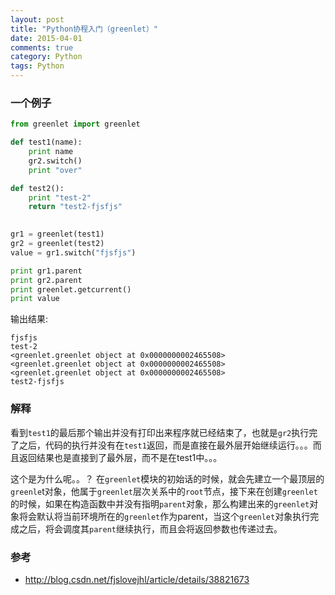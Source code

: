 ```yaml
---
layout: post
title: "Python协程入门（greenlet）"
date: 2015-04-01
comments: true
category: Python
tags: Python
---
```


### 一个例子

```python
from greenlet import greenlet

def test1(name):
    print name
    gr2.switch()
    print "over"

def test2():
    print "test-2"
    return "test2-fjsfjs"

    
gr1 = greenlet(test1)
gr2 = greenlet(test2)
value = gr1.switch("fjsfjs")

print gr1.parent
print gr2.parent
print greenlet.getcurrent()
print value
```

输出结果:

```
fjsfjs
test-2
<greenlet.greenlet object at 0x0000000002465508>
<greenlet.greenlet object at 0x0000000002465508>
<greenlet.greenlet object at 0x0000000002465508>
test2-fjsfjs
```

### 解释

看到`test1`的最后那个输出并没有打印出来程序就已经结束了，也就是`gr2`执行完了之后，代码的执行并没有在`test1`返回，而是直接在最外层开始继续运行。。。而且返回结果也是直接到了最外层，而不是在test1中。。。

这个是为什么呢。。？
在`greenlet`模块的初始话的时候，就会先建立一个最顶层的`greenle`t对象，他属于`greenlet`层次关系中的`root`节点，接下来在创建`greenlet`的时候，如果在构造函数中并没有指明`parent`对象，那么构建出来的`greenlet`对象将会默认将当前环境所在的`greenlet`作为parent，当这个`greenlet`对象执行完成之后，将会调度其`parent`继续执行，而且会将返回参数也传递过去。

### 参考

* http://blog.csdn.net/fjslovejhl/article/details/38821673
